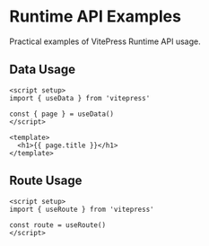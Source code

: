 # Runtime API Examples

Practical examples of VitePress Runtime API usage.

## Data Usage

```vue
<script setup>
import { useData } from 'vitepress'

const { page } = useData()
</script>

<template>
  <h1>{{ page.title }}</h1>
</template>
```

## Route Usage

```vue
<script setup>
import { useRoute } from 'vitepress'

const route = useRoute()
</script>
```
